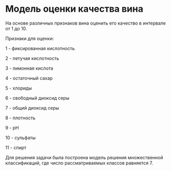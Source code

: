 # Модель оценки качества вина
На основе различных признаков вина оценить его качество в интервале от 1 до 10. 

Признаки для оценки:

1 - фиксированная кислотность 

2 - летучая кислотность

3 - лимонная кислота 

4 - остаточный сахар

5 - хлориды 

6 - свободный диоксид серы

7 - общий диоксид серы

8 - плотность

9 - рН

10 - сульфаты

11 - спирт

Для решения задачи была построена модель решения множественной классификаций, где число рассматриваемых классов равняется 7.
